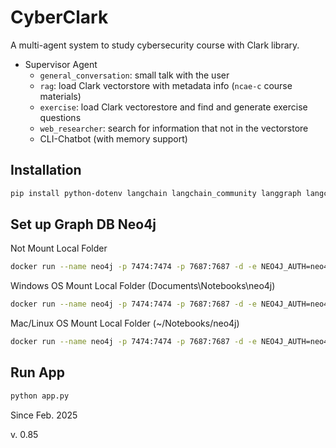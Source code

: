 # CyberClark
A multi-agent system to study cybersecurity course with Clark library.

- Supervisor Agent
    - `general_conversation`: small talk with the user
    - `rag`: load Clark vectorstore with metadata info (`ncae-c` course materials)
    - `exercise`: load Clark vectorestore and find and generate exercise questions
    - `web_researcher`: search for information that not in the vectorstore
    - CLI-Chatbot (with memory support)

## Installation
```bash
pip install python-dotenv langchain langchain_community langgraph langchain-openai faiss-cpu pypdf neo4j
```
## Set up Graph DB Neo4j

Not Mount Local Folder
```bash
docker run --name neo4j -p 7474:7474 -p 7687:7687 -d -e NEO4J_AUTH=neo4j/password -e NEO4J_PLUGINS='["apoc"]' -e apoc.export.file.enabled=true neo4j:latest
```

Windows OS Mount Local Folder (Documents\Notebooks\neo4j)
```bash
docker run --name neo4j -p 7474:7474 -p 7687:7687 -d -e NEO4J_AUTH=neo4j/password -e NEO4J_PLUGINS='["apoc"]' -e apoc.export.file.enabled=true -v $HOME\Documents\Notebooks\neo4j:/data neo4j:latest
```

Mac/Linux OS Mount Local Folder (~/Notebooks/neo4j)
```bash
docker run --name neo4j -p 7474:7474 -p 7687:7687 -d -e NEO4J_AUTH=neo4j/password -e NEO4J_PLUGINS='["apoc"]' -e apoc.export.file.enabled=true -v ~/Notebooks/neo4j:/data neo4j:latest
```


## Run App
```bash
python app.py
```

Since Feb. 2025

v. 0.85